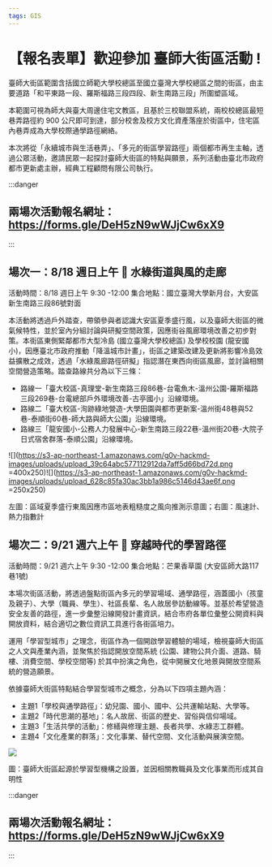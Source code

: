 ```yaml
---
tags: GIS
---
```


# 【報名表單】歡迎參加 臺師大街區活動 !

臺師大街區範圍含括國立師範大學校總區至國立臺灣大學校總區之間的街區，由主要道路「和平東路一段、羅斯福路三段四段、新生南路三段」所圍塑區域。

本範圍可視為師大與臺大周邊住宅文教區，且基於三校聯盟系統，兩校校總區最短巷弄路徑約 900 公尺即可到達，部分校舍及校方文化資產落座於街區中，住宅區內巷弄成為大學校際通學路徑網絡。 

本次將從「永續城市與生活巷弄」、「多元的街區學習路徑」兩個都市再生主軸，透過公眾活動，邀請民眾一起探討臺師大街區的特點與願景，系列活動由臺北市政府都市更新處主辦，經典工程顧問有限公司執行。

:::danger
## 兩場次活動報名網址：<br>https://forms.gle/DeH5zN9wWJjCw6xX9
:::

## 場次一：8/18 週日上午 🌳 水綠街道與風的走廊

活動時間：8/18 週日上午 9:30 -12:00 
集合地點：國立臺灣大學新月台，大安區新生南路三段86號對面

本活動將透過戶外踏查，帶領參與者認識大安區夏季盛行風，以及臺師大街區的微氣候特性，並於室內分組討論與研擬空間政策，因應街谷風廊環境改善之初步對策。本街區東側緊鄰都市大型冷島 (國立臺灣大學校總區) 及學校校園 (龍安國小)，因應臺北市政府推動「降溫城市計畫」，街區之建築改建及更新將影響冷島效益擴散之成效，透過「水綠風廊路徑研擬」指認潛在東西向街區風廊，並討論相關空間營造策略。踏查路線共分為以下三條：
- 路線一「臺大校區-真理堂-新生南路三段86巷-台電魚木-溫州公園-羅斯福路三段269巷-台電總部戶外環境改善-古亭國小」沿線環境。
- 路線二「臺大校區-洵跡綠地營造-大學田園與都市更新案-溫州街48巷與52巷-泰順街60巷-師大路與師大公園」沿線環境。
- 路線三「龍安國小-公務人力發展中心-新生南路三段22巷-溫州街20巷-大院子日式宿舍群落-泰順公園」沿線環境。

![](https://s3-ap-northeast-1.amazonaws.com/g0v-hackmd-images/uploads/upload_39c64abc577112912da7aff5d66bd72d.png =400x250)![](https://s3-ap-northeast-1.amazonaws.com/g0v-hackmd-images/uploads/upload_628c85fa30ac3bb1a986c5146d43ae6f.png =250x250)

左圖：區域夏季盛行東風因應市區地表粗糙度之風向推測示意圖；右圖：風速計、熱力指數計

## 場次二：9/21 週六上午 👋 穿越時代的學習路徑

活動時間：9/21 週六上午 9:30 -12:00
集合地點：芒果香草園 (大安區師大路117巷1號)

本場次街區活動，將透過盤點街區內多元的學習場域、通學路徑，涵蓋國小（孩童及親子）、大學（職員、學生）、社區長輩、名人故居參訪動線等。並基於希望營造安全友善的路徑，進一步彙整沿線開發計畫資訊，結合市府各單位彙整公開資料與開放資料，結合適切之數位資訊工具進行各街區培力。

運用「學習型城市」之理念，街區作為一個開啟學習體驗的場域，檢視臺師大街區之人文與產業內涵，並聚焦於指認開放空間系統 (公園、建物公共介面、道路、騎樓、消費空間、學校空間等) 於其中扮演之角色，從中開展文化地景與開放空間系統的營造願景。

依據臺師大街區特點結合學習型城市之概念，分為以下四項主題內涵：
- 主題1「學校與通學路徑」：幼兒園、國小、國中、公共運輸站點、大學等。
- 主題2「時代思潮的基地」：名人故居、街區的歷史、習俗與信仰場域。
- 主題3「生活共學的活動」：修繕與修理主題、長者共學、水綠志工群體。
- 主題4「文化產業的群落」：文化事業、替代空間、文化活動與展演空間。

![](https://s3-ap-northeast-1.amazonaws.com/g0v-hackmd-images/uploads/upload_a18af5abdee16898740bf881fc6b12d3.png)

圖：臺師大街區起源於學習型機構之設置，並因相關教職員及文化事業而形成其自明性

:::danger
## 兩場次活動報名網址：<br>https://forms.gle/DeH5zN9wWJjCw6xX9
:::